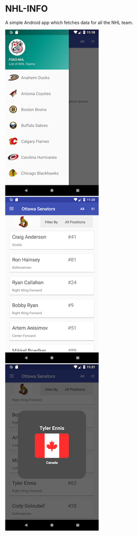 # NHL-INFO
A simple Android app which fetches data for all the NHL team.

![alt text](https://github.com/zeeshanz/NHL-INFO/blob/master/NHL-APP/src/main/screenshots/Screenshot_1567422604.png)
![alt text](https://github.com/zeeshanz/NHL-INFO/blob/master/NHL-APP/src/main/screenshots/Screenshot_1567423255.png)
![alt text](https://github.com/zeeshanz/NHL-INFO/blob/master/NHL-APP/src/main/screenshots/Screenshot_1567423273.png)
